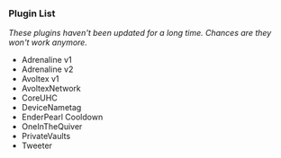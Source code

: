 ### Plugin List
*These plugins haven't been updated for a long time. Chances are they won't work anymore.*

- Adrenaline v1
- Adrenaline v2
- Avoltex v1
- AvoltexNetwork
- CoreUHC
- DeviceNametag
- EnderPearl Cooldown
- OneInTheQuiver
- PrivateVaults
- Tweeter
